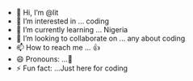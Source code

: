 - 👋 Hi, I’m @lit
- 👀 I’m interested in ... coding
- 🌱 I’m currently learning ... Nigeria
- 💞️ I’m looking to collaborate on ... any about coding 
- 📫 How to reach me ... 👍
- 😄 Pronouns: ...🫡
- ⚡ Fun fact: ...Just here for coding 

<!---
lit0909/lit0909 is a ✨ special ✨ repository because its `README.md` (this file) appears on your GitHub profile.
You can click the Preview link to take a look at your changes.
--->
